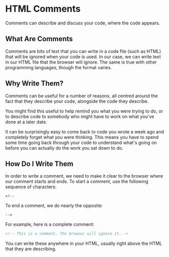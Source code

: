 # HTML Comments

Comments can describe and discuss your code, where the code appears.

## What Are Comments

Comments are bits of text that you can write in a code file (such as HTML) that will be ignored when your code is used. In our case, we can write text in our HTML file that the browser will ignore. The same is true with other programming languages, though the format varies.

## Why Write Them?

Comments can be useful for a number of reasons, all centred around the fact that they describe your code, alongside the code they describe.

You might find this useful to help remind you what you were trying to do, or to describe code to somebody who might have to work on what you've done at a later date.

It can be surprisingly easy to come back to code you wrote a week ago and completely forget what you were thinking. This means you have to spend some time going back through your code to understand what's going on before you can actually do the work you sat down to do.

## How Do I Write Them

In order to write a comment, we need to make it clear to the browser where our comment starts and ends. To start a comment, use the following sequence of characters:

`<!--`

To end a comment, we do nearly the opposite:

`-->`

For example, here is a complete comment:

```HTML
<!-- This is a comment. The browser will ignore it.-->
```

You can write these anywhere in your HTML, usually right above the HTML that they are describing.
